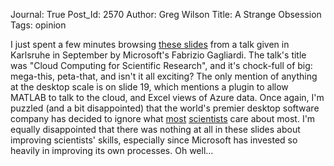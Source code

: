 Journal: True
Post_Id: 2570
Author: Greg Wilson
Title: A Strange Obsession
Tags: opinion

<p>I just spent a few minutes browsing <a href="http://research.microsoft.com/pubs/102785/GridKA_2009.pdf">these slides</a> from a talk given in Karlsruhe in September by Microsoft's Fabrizio Gagliardi.  The talk's title was "Cloud Computing for Scientific Research", and it's chock-full of big: mega-this, peta-that, and isn't it all exciting? The only mention of anything at the desktop scale is on slide 19, which mentions a plugin to allow MATLAB to talk to the cloud, and Excel views of Azure data. Once again, I'm puzzled (and a bit disappointed) that the world's premier desktop software company has decided to ignore what <a href="|filename|/files/papers/secse-survey-2009.pdf">most</a> <a href="|filename|/files/papers/amsci-survey-2009.pdf">scientists</a> care about most. I'm equally disappointed that there was nothing at all in these slides about improving scientists' skills, especially since Microsoft has invested so heavily in improving its own processes. Oh well...</p>
